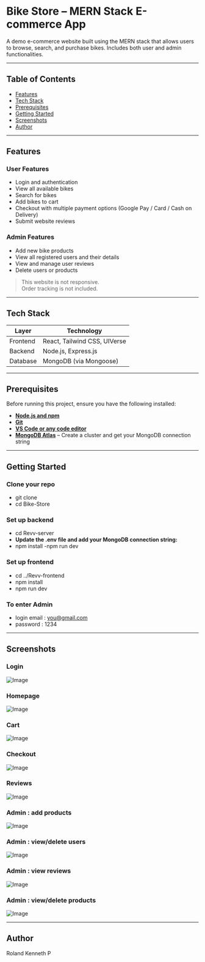 # Bike Store – MERN Stack E-commerce App

A demo e-commerce website built using the MERN stack that allows users to browse, search, and purchase bikes. Includes both user and admin functionalities.

---

## Table of Contents

- [Features](#features)
- [Tech Stack](#tech-stack)
- [Prerequisites](#prerequisites)
- [Getting Started](#getting-started)
- [Screenshots](#screenshots)
- [Author](#author)

---

## Features

### User Features
- Login and authentication
- View all available bikes
- Search for bikes
- Add bikes to cart
- Checkout with multiple payment options (Google Pay / Card / Cash on Delivery)
- Submit website reviews

### Admin Features
- Add new bike products
- View all registered users and their details
- View and manage user reviews
- Delete users or products

> This website is not responsive.  
> Order tracking is not included.

---

## Tech Stack

| Layer     | Technology                    |
|-----------|-------------------------------|
| Frontend  | React, Tailwind CSS, UIVerse  |
| Backend   | Node.js, Express.js           |
| Database  | MongoDB (via Mongoose)        |

---

## Prerequisites

Before running this project, ensure you have the following installed:

- **[Node.js and npm](https://nodejs.org/)**
- **[Git](https://git-scm.com/)**
- **[VS Code or any code editor](https://code.visualstudio.com/)**
- **[MongoDB Atlas](https://www.mongodb.com/cloud/atlas)** – Create a cluster and get your MongoDB connection string

---


## Getting Started

### Clone your repo
- git clone <your-repo-url>
- cd Bike-Store

### Set up backend
- cd Revv-server
- **Update the .env file and add your MongoDB connection string:** 
- npm install
-npm run dev

### Set up frontend
- cd ../Revv-frontend
- npm install
- npm run dev

### To enter Admin 
- login email : you@gmail.com
- password : 1234


---

## Screenshots

### Login
![Image](https://github.com/user-attachments/assets/71ded843-98df-43a8-b98d-c7a5fdb26b95)

### Homepage
![Image](https://github.com/user-attachments/assets/c577b9c0-9524-4ed5-9ea9-25ed95968060)

### Cart 
![Image](https://github.com/user-attachments/assets/821a5e04-97a5-4ca6-8307-904694e0ec02)

### Checkout
![Image](https://github.com/user-attachments/assets/227dfed5-0cc1-4a90-9b2f-962fc52f5214)

### Reviews
![Image](https://github.com/user-attachments/assets/64c34b61-543a-4e30-93dd-d7c61407c750)

### Admin : add products
![Image](https://github.com/user-attachments/assets/108f9073-1ca2-4886-b3cc-a82d63bf2fd3)

### Admin : view/delete users
![Image](https://github.com/user-attachments/assets/b626e618-abe6-44ce-af1a-f1e43bd03e80)

### Admin : view reviews
![Image](https://github.com/user-attachments/assets/618ed53f-2edb-4511-90db-8da61cf7cb65)

### Admin : view/delete products
![Image](https://github.com/user-attachments/assets/fffada52-9683-4ae4-b6bd-c8f201e841df)

---

## Author
Roland Kenneth P



